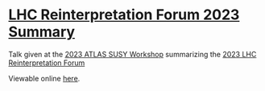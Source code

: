 # [LHC Reinterpretation Forum 2023 Summary](https://matthewfeickert-talks.github.io/talk-atlas-susy-workshop-2023/)

Talk given at the [2023 ATLAS SUSY Workshop](https://indico.cern.ch/event/1274064/) summarizing the [2023 LHC Reinterpretation Forum](https://conference.ippp.dur.ac.uk/event/1178/)

Viewable online [here](https://matthewfeickert-talks.github.io/talk-atlas-susy-workshop-2023/).
